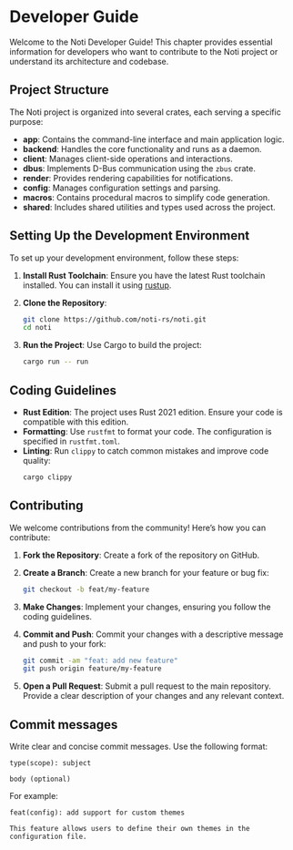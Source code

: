 # Developer Guide

Welcome to the Noti Developer Guide! This chapter provides essential information for developers who want to contribute to the Noti project or understand its architecture and codebase.

## Project Structure

The Noti project is organized into several crates, each serving a specific purpose:

- **app**: Contains the command-line interface and main application logic.
- **backend**: Handles the core functionality and runs as a daemon.
- **client**: Manages client-side operations and interactions.
- **dbus**: Implements D-Bus communication using the `zbus` crate.
- **render**: Provides rendering capabilities for notifications.
- **config**: Manages configuration settings and parsing.
- **macros**: Contains procedural macros to simplify code generation.
- **shared**: Includes shared utilities and types used across the project.

## Setting Up the Development Environment

To set up your development environment, follow these steps:

1. **Install Rust Toolchain**:
   Ensure you have the latest Rust toolchain installed. You can install it using [rustup](https://rustup.rs/).

2. **Clone the Repository**:

   ```bash
   git clone https://github.com/noti-rs/noti.git
   cd noti
   ```

3. **Run the Project**:
   Use Cargo to build the project:
   ```bash
   cargo run -- run
   ```

## Coding Guidelines

- **Rust Edition**: The project uses Rust 2021 edition. Ensure your code is compatible with this edition.
- **Formatting**: Use `rustfmt` to format your code. The configuration is specified in `rustfmt.toml`.
- **Linting**: Run `clippy` to catch common mistakes and improve code quality:
  ```bash
  cargo clippy
  ```

## Contributing

We welcome contributions from the community! Here’s how you can contribute:

1. **Fork the Repository**:
   Create a fork of the repository on GitHub.

2. **Create a Branch**:
   Create a new branch for your feature or bug fix:

   ```bash
   git checkout -b feat/my-feature
   ```

3. **Make Changes**:
   Implement your changes, ensuring you follow the coding guidelines.

4. **Commit and Push**:
   Commit your changes with a descriptive message and push to your fork:

   ```bash
   git commit -am "feat: add new feature"
   git push origin feature/my-feature
   ```

5. **Open a Pull Request**:
   Submit a pull request to the main repository. Provide a clear description of your changes and any relevant context.

## Commit messages

Write clear and concise commit messages. Use the following format:

```
type(scope): subject

body (optional)
```

For example:

```
feat(config): add support for custom themes

This feature allows users to define their own themes in the configuration file.
```
